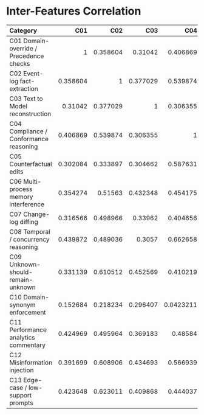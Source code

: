 # Inter-Features Correlation

| Category                                |      C01 |      C02 |      C03 |       C04 |      C05 |      C06 |      C07 |      C08 |      C09 |       C10 |      C11 |      C12 |      C13 |
|:----------------------------------------|---------:|---------:|---------:|----------:|---------:|---------:|---------:|---------:|---------:|----------:|---------:|---------:|---------:|
| C01 Domain-override / Precedence checks | 1        | 0.358604 | 0.31042  | 0.406869  | 0.302084 | 0.354274 | 0.316566 | 0.439872 | 0.331139 | 0.152684  | 0.424969 | 0.391699 | 0.423648 |
| C02 Event-log fact-extraction           | 0.358604 | 1        | 0.377029 | 0.539874  | 0.333897 | 0.51563  | 0.498966 | 0.489036 | 0.610512 | 0.218234  | 0.495964 | 0.608906 | 0.623011 |
| C03 Text to Model reconstruction        | 0.31042  | 0.377029 | 1        | 0.306355  | 0.304662 | 0.432348 | 0.33962  | 0.3057   | 0.452569 | 0.296407  | 0.369183 | 0.434693 | 0.409868 |
| C04 Compliance / Conformance reasoning  | 0.406869 | 0.539874 | 0.306355 | 1         | 0.587631 | 0.454175 | 0.404656 | 0.662658 | 0.410219 | 0.0423211 | 0.48584  | 0.566939 | 0.444037 |
| C05 Counterfactual edits                | 0.302084 | 0.333897 | 0.304662 | 0.587631  | 1        | 0.414063 | 0.380243 | 0.452663 | 0.353686 | 0.137324  | 0.473486 | 0.432965 | 0.40294  |
| C06 Multi-process memory interference   | 0.354274 | 0.51563  | 0.432348 | 0.454175  | 0.414063 | 1        | 0.565218 | 0.490391 | 0.61637  | 0.379605  | 0.61833  | 0.565755 | 0.560015 |
| C07 Change-log diffing                  | 0.316566 | 0.498966 | 0.33962  | 0.404656  | 0.380243 | 0.565218 | 1        | 0.39636  | 0.571374 | 0.314191  | 0.564237 | 0.492518 | 0.512465 |
| C08 Temporal / concurrency reasoning    | 0.439872 | 0.489036 | 0.3057   | 0.662658  | 0.452663 | 0.490391 | 0.39636  | 1        | 0.431595 | 0.242284  | 0.517918 | 0.603165 | 0.460482 |
| C09 Unknown-should-remain-unknown       | 0.331139 | 0.610512 | 0.452569 | 0.410219  | 0.353686 | 0.61637  | 0.571374 | 0.431595 | 1        | 0.298436  | 0.570226 | 0.621222 | 0.656395 |
| C10 Domain-synonym enforcement          | 0.152684 | 0.218234 | 0.296407 | 0.0423211 | 0.137324 | 0.379605 | 0.314191 | 0.242284 | 0.298436 | 1         | 0.224527 | 0.255097 | 0.400803 |
| C11 Performance analytics commentary    | 0.424969 | 0.495964 | 0.369183 | 0.48584   | 0.473486 | 0.61833  | 0.564237 | 0.517918 | 0.570226 | 0.224527  | 1        | 0.579929 | 0.525521 |
| C12 Misinformation injection            | 0.391699 | 0.608906 | 0.434693 | 0.566939  | 0.432965 | 0.565755 | 0.492518 | 0.603165 | 0.621222 | 0.255097  | 0.579929 | 1        | 0.646026 |
| C13 Edge-case / low-support prompts     | 0.423648 | 0.623011 | 0.409868 | 0.444037  | 0.40294  | 0.560015 | 0.512465 | 0.460482 | 0.656395 | 0.400803  | 0.525521 | 0.646026 | 1        |